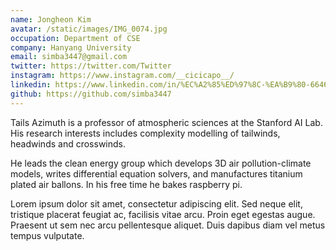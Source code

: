 ```yaml
---
name: Jongheon Kim
avatar: /static/images/IMG_0074.jpg
occupation: Department of CSE
company: Hanyang University
email: simba3447@gmail.com
twitter: https://twitter.com/Twitter
instagram: https://www.instagram.com/__cicicapo__/
linkedin: https://www.linkedin.com/in/%EC%A2%85%ED%97%8C-%EA%B9%80-664678160/
github: https://github.com/simba3447
---
```


Tails Azimuth is a professor of atmospheric sciences at the Stanford AI Lab. His research interests includes complexity modelling of tailwinds, headwinds and crosswinds.

He leads the clean energy group which develops 3D air pollution-climate models, writes differential equation solvers, and manufactures titanium plated air ballons. In his free time he bakes raspberry pi.

Lorem ipsum dolor sit amet, consectetur adipiscing elit. Sed neque elit, tristique placerat feugiat ac, facilisis vitae arcu. Proin eget egestas augue. Praesent ut sem nec arcu pellentesque aliquet. Duis dapibus diam vel metus tempus vulputate.
